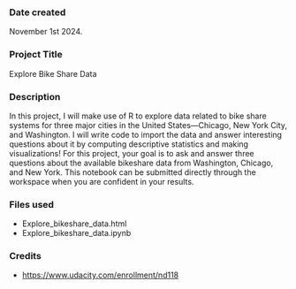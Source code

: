 ### Date created
November 1st 2024.

### Project Title
Explore Bike Share Data

### Description
In this project, I will make use of R to explore data related to bike share systems for three major cities in the United States—Chicago, New York City, and Washington. I will write code to import the data and answer interesting questions about it by computing descriptive statistics and making visualizations!
For this project, your goal is to ask and answer three questions about the available bikeshare data from Washington, Chicago, and New York.  This notebook can be submitted directly through the workspace when you are confident in your results.

### Files used
- Explore_bikeshare_data.html
- Explore_bikeshare_data.ipynb

### Credits
- https://www.udacity.com/enrollment/nd118
